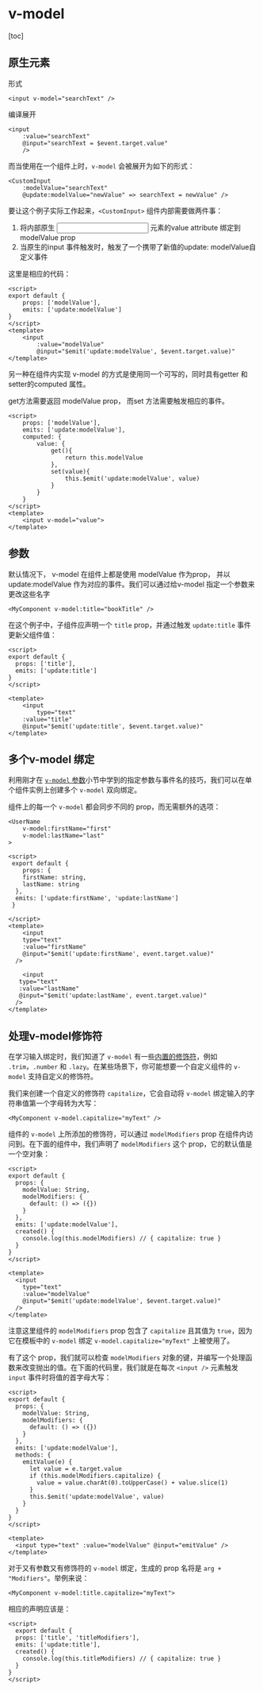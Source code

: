 # v-model

[toc]

## 原生元素

形式

```
<input v-model="searchText" />
```

编译展开

```
<input
	:value="searchText"
	@input="searchText = $event.target.value"
	/>
```



而当使用在一个组件上时，`v-model` 会被展开为如下的形式：

```
<CustomInput
	:modelValue="searchText"
	@update:modelValue="newValue" => searchText = newValue" />
```

要让这个例子实际工作起来，`<CustomInput>` 组件内部需要做两件事：

1. 将内部原生 <input> 元素的value attribute 绑定到modelValue prop
2. 当原生的input 事件触发时，触发了一个携带了新值的update: modelValue自定义事件



这里是相应的代码：

```vue
<script>
export default {
	props: ['modelValue'],
	emits: ['update:modelValue']
}
</script>
<template>
	<input
		:value="modelValue"
		@input="$emit('update:modelValue', $event.target.value)"
</template>
```



另一种在组件内实现 v-model 的方式是使用同一个可写的，同时具有getter 和 setter的computed 属性。

get方法需要返回 modelValue prop， 而set 方法需要触发相应的事件。

```vue
<script>
	props: ['modelValue'],
	emits: ['update:modelValue'],
	computed: {
		value: {
			get(){
				return this.modelValue
			},
			set(value){
				this.$emit('update:modelValue', value)
			}
		}
	}
</script>
<template>
	<input v-model="value">
</template>
```



## 参数

默认情况下， v-model 在组件上都是使用 modelValue 作为prop， 并以 update:modelValue 作为对应的事件。我们可以通过给v-model 指定一个参数来更改这些名字

```vue
<MyComponent v-model:title="bookTitle" />
```

在这个例子中，子组件应声明一个 `title` prop，并通过触发 `update:title` 事件更新父组件值：

```vue
<script>
export default {
  props: ['title'],
  emits: ['update:title']
}
</script>

<template>
	<input
 		type="text"
    :value="title"
    @input="$emit('update:title', $event.target.value)"
</template>
```





## 多个v-model 绑定

利用刚才在 [`v-model` 参数](https://cn.vuejs.org/guide/components/v-model.html#v-model-arguments)小节中学到的指定参数与事件名的技巧，我们可以在单个组件实例上创建多个 `v-model` 双向绑定。



组件上的每一个 `v-model` 都会同步不同的 prop，而无需额外的选项：

```vue
<UserName
	v-model:firstName="first"
	v-model:lastName="last"
>
```



```vue
<script>
 export default {
 	props: {
    firstName: string,
    lastName: string
  },
  emits: ['update:firstName', 'update:lastName']
 }
        
</script>
<template>
	<input
  	type="text"
    :value="firstName"
    @input="$emit('update:firstName', event.target.value)"
  />
	
	<input
   type="text"
   :value="lastName"
   @input="$emit('update:lastName', event.target.value)"
  />
</template>
```





## 处理v-model修饰符

在学习输入绑定时，我们知道了 `v-model` 有一些[内置的修饰符](https://cn.vuejs.org/guide/essentials/forms.html#modifiers)，例如 `.trim`，`.number` 和 `.lazy`。在某些场景下，你可能想要一个自定义组件的 `v-model` 支持自定义的修饰符。

我们来创建一个自定义的修饰符 `capitalize`，它会自动将 `v-model` 绑定输入的字符串值第一个字母转为大写：

```vue
<MyComponent v-model.capitalize="myText" />
```



组件的 `v-model` 上所添加的修饰符，可以通过 `modelModifiers` prop 在组件内访问到。在下面的组件中，我们声明了 `modelModifiers` 这个 prop，它的默认值是一个空对象：

```vue
<script>
export default {
  props: {
    modelValue: String,
    modelModifiers: {
      default: () => ({})
    }
  },
  emits: ['update:modelValue'],
  created() {
    console.log(this.modelModifiers) // { capitalize: true }
  }
}
</script>

<template>
  <input
    type="text"
    :value="modelValue"
    @input="$emit('update:modelValue', $event.target.value)"
  />
</template>
```

注意这里组件的 `modelModifiers` prop 包含了 `capitalize` 且其值为 `true`，因为它在模板中的 `v-model` 绑定 `v-model.capitalize="myText"` 上被使用了。

有了这个 prop，我们就可以检查 `modelModifiers` 对象的键，并编写一个处理函数来改变抛出的值。在下面的代码里，我们就是在每次 `<input />` 元素触发 `input` 事件时将值的首字母大写：

```vue
<script>
export default {
  props: {
    modelValue: String,
    modelModifiers: {
      default: () => ({})
    }
  },
  emits: ['update:modelValue'],
  methods: {
    emitValue(e) {
      let value = e.target.value
      if (this.modelModifiers.capitalize) {
        value = value.charAt(0).toUpperCase() + value.slice(1)
      }
      this.$emit('update:modelValue', value)
    }
  }
}
</script>

<template>
  <input type="text" :value="modelValue" @input="emitValue" />
</template>
```



对于又有参数又有修饰符的 `v-model` 绑定，生成的 prop 名将是 `arg + "Modifiers"`。举例来说：

```vue
<MyComponent v-model:title.capitalize="myText">
```

相应的声明应该是：

```vue
<script>
  export default {
  props: ['title', 'titleModifiers'],
  emits: ['update:title'],
  created() {
    console.log(this.titleModifiers) // { capitalize: true }
  }
}
</script>
```

